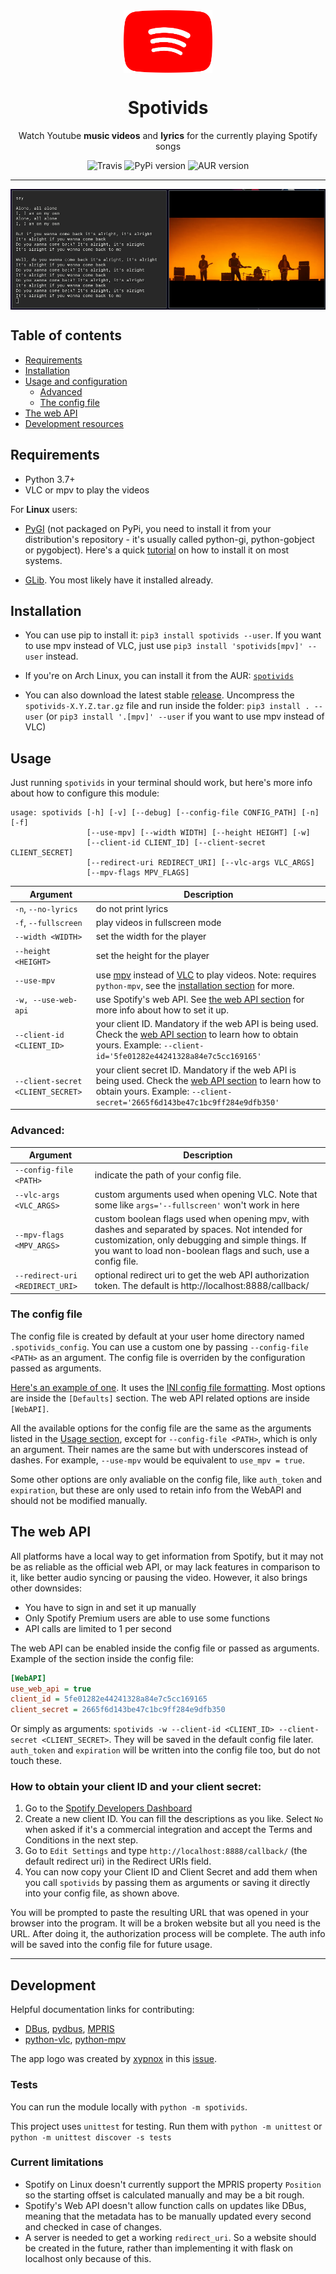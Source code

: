 <div align="center">

<img src="images/logo.png" height=100 alt="logo" align="center"/>
<h1>Spotivids</h1>

<span>Watch Youtube <b>music videos</b> and <b>lyrics</b> for the currently playing Spotify songs</span>

<img alt="Travis" src="https://travis-ci.com/marioortizmanero/spotivids.svg?branch=master"> <img alt="PyPi version" src="https://img.shields.io/pypi/v/spotivids"> <img alt="AUR version" src="https://img.shields.io/aur/version/spotivids">

<hr>

<img src="images/screenshot.png" alt="Example" align="center">

</div>


## Table of contents
* [Requirements](#requirements)
* [Installation](#installation)
* [Usage and configuration](#usage)
    * [Advanced](#advanced)
    * [The config file](#the-config-file)
* [The web API](#the-web-api)
* [Development resources](#development)


## Requirements
* Python 3.7+
* VLC or mpv to play the videos

For **Linux** users:

* [PyGI](https://pygobject.readthedocs.io/en/latest/) (not packaged on PyPi, you need to install it from your distribution's repository - it's usually called python-gi, python-gobject or pygobject). Here's a quick [tutorial](https://pygobject.readthedocs.io/en/latest/getting_started.html) on how to install it on most systems.

* [GLib](https://developer.gnome.org/glib/). You most likely have it installed already.


## Installation
* You can use pip to install it: `pip3 install spotivids --user`. If you want to use mpv instead of VLC, just use `pip3 install 'spotivids[mpv]' --user` instead.

* If you're on Arch Linux, you can install it from the AUR: [`spotivids`](https://aur.archlinux.org/packages/spotivids/)

* You can also download the latest stable [release](https://github.com/marioortizmanero/spotivids/releases). Uncompress the `spotivids-X.Y.Z.tar.gz` file and run inside the folder: `pip3 install . --user` (or `pip3 install '.[mpv]' --user` if you want to use mpv instead of VLC)


## Usage
Just running `spotivids` in your terminal should work, but here's more info about how to configure this module:

```
usage: spotivids [-h] [-v] [--debug] [--config-file CONFIG_PATH] [-n] [-f]
                 [--use-mpv] [--width WIDTH] [--height HEIGHT] [-w]
                 [--client-id CLIENT_ID] [--client-secret CLIENT_SECRET]
                 [--redirect-uri REDIRECT_URI] [--vlc-args VLC_ARGS]
                 [--mpv-flags MPV_FLAGS]
```

| Argument                         | Description         |
|----------------------------------|---------------------|
| `-n`, `--no-lyrics`              | do not print lyrics |
| `-f`, `--fullscreen`             | play videos in fullscreen mode |
| `--width <WIDTH>`                | set the width for the player |
| `--height <HEIGHT>`              | set the height for the player |
| `--use-mpv`                      | use [mpv](https://mpv.io/) instead of [VLC](https://www.videolan.org/vlc/index.html) to play videos. Note: requires `python-mpv`, see the [installation section](#installation) for more. |
| `-w, --use-web-api`              | use Spotify's web API. See [the web API section](#the-web-api) for more info about how to set it up. |
| `--client-id <CLIENT_ID>`        | your client ID. Mandatory if the web API is being used. Check the [web API section](#the-web-api) to learn how to obtain yours. Example: `--client-id='5fe01282e44241328a84e7c5cc169165'` |
| `--client-secret <CLIENT_SECRET>`| your client secret ID. Mandatory if the web API is being used. Check the [web API section](#the-web-api) to learn how to obtain yours. Example: `--client-secret='2665f6d143be47c1bc9ff284e9dfb350'` |

### Advanced:
| Argument                         | Description         |
|----------------------------------|---------------------|
| `--config-file <PATH>`           | indicate the path of your config file.  |
| `--vlc-args <VLC_ARGS>`          | custom arguments used when opening VLC. Note that some like `args='--fullscreen'` won't work in here |
| `--mpv-flags <MPV_ARGS>`         | custom boolean flags used when opening mpv, with dashes and separated by spaces. Not intended for customization, only debugging and simple things. If you want to load non-boolean flags and such, use a config file. |
| `--redirect-uri <REDIRECT_URI>`| optional redirect uri to get the web API authorization token. The default is http://localhost:8888/callback/ |

### The config file
The config file is created by default at your user home directory named `.spotivids_config`. You can use a custom one by passing `--config-file <PATH>` as an argument. The config file is overriden by the configuration passed as arguments.

[Here's an example of one](https://github.com/marioortizmanero/spotivids/blob/master/example.ini). It uses the [INI config file formatting](https://en.wikipedia.org/wiki/INI_file). Most options are inside the `[Defaults]` section. The web API related options are inside `[WebAPI]`.

All the available options for the config file are the same as the arguments listed in the [Usage section](#usage), except for `--config-file <PATH>`, which is only an argument. Their names are the same but with underscores instead of dashes. For example, `--use-mpv` would be equivalent to `use_mpv = true`.

Some other options are only avaliable on the config file, like `auth_token` and `expiration`, but these are only used to retain info from the WebAPI and should not be modified manually.


## The web API
All platforms have a local way to get information from Spotify, but it may not be as reliable as the official web API, or may lack features in comparison to it, like better audio syncing or pausing the video. However, it also brings other downsides:

* You have to sign in and set it up manually
* Only Spotify Premium users are able to use some functions
* API calls are limited to 1 per second

The web API can be enabled inside the config file or passed as arguments. Example of the section inside the config file:

```ini
[WebAPI]
use_web_api = true
client_id = 5fe01282e44241328a84e7c5cc169165
client_secret = 2665f6d143be47c1bc9ff284e9dfb350
```

Or simply as arguments: `spotivids -w --client-id <CLIENT_ID> --client-secret <CLIENT_SECRET>`. They will be saved in the default config file later. `auth_token` and `expiration` will be written into the config file too, but do not touch these.

### How to obtain your client ID and your client secret:
1. Go to the [Spotify Developers Dashboard](https://developer.spotify.com/dashboard/applications)
2. Create a new client ID. You can fill the descriptions as you like. Select `No` when asked if it's a commercial integration and accept the Terms and Conditions in the next step.
3. Go to `Edit Settings` and type `http://localhost:8888/callback/` (the default redirect uri) in the Redirect URIs field.
4. You can now copy your Client ID and Client Secret and add them when you call `spotivids` by passing them as arguments or saving it directly into your config file, as shown above.

You will be prompted to paste the resulting URL that was opened in your browser into the program. It will be a broken website but all you need is the URL. After doing it, the authorization process will be complete. The auth info will be saved into the config file for future usage.

---

## Development
Helpful documentation links for contributing:
* [DBus](https://dbus.freedesktop.org/doc/dbus-specification.html), [pydbus](https://github.com/LEW21/pydbus), [MPRIS](https://specifications.freedesktop.org/mpris-spec/latest/Player_Interface.html#Property:Position)
* [python-vlc](https://www.olivieraubert.net/vlc/python-ctypes/doc/), [python-mpv](https://github.com/jaseg/python-mpv)

The app logo was created by [xypnox](https://github.com/xypnox) in this [issue](https://github.com/marioortizmanero/spotify-music-videos/issues/26).

### Tests
You can run the module locally with `python -m spotivids`.

This project uses `unittest` for testing. Run them with `python -m unittest` or `python -m unittest discover -s tests`

### Current limitations
* Spotify on Linux doesn't currently support the MPRIS property `Position` so the starting offset is calculated manually and may be a bit rough.
* Spotify's Web API doesn't allow function calls on updates like DBus, meaning that the metadata has to be manually updated every second and checked in case of changes.
* A server is needed to get a working `redirect_uri`. So a website should be created in the future, rather than implementing it with flask on localhost only because of this.
